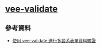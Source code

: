 # [vee-validate](https://vee-validate.logaretm.com/v4/)

## 參考資料

-   [使用 vee-validate 進行多語系表單資料驗證](https://dotblogs.com.tw/wasichris/2018/08/30/003238)
